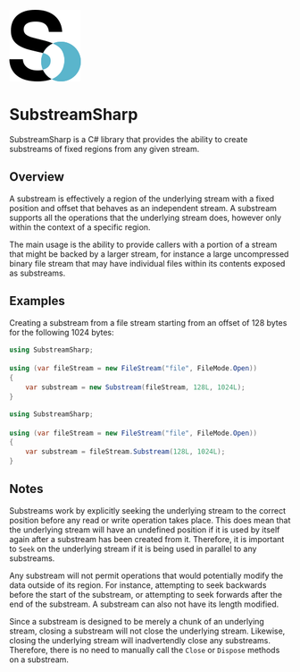 ![Icon](https://raw.githubusercontent.com/connorhaigh/SubstreamSharp/master/Icon.png)

# SubstreamSharp

SubstreamSharp is a C# library that provides the ability to create substreams of fixed regions from any given stream.

## Overview

A substream is effectively a region of the underlying stream with a fixed position and offset that behaves as an independent stream. A substream supports all the operations that the underlying stream does, however only within the context of a specific region.

The main usage is the ability to provide callers with a portion of a stream that might be backed by a larger stream, for instance a large uncompressed binary file stream that may have individual files within its contents exposed as substreams.

## Examples

Creating a substream from a file stream starting from an offset of 128 bytes for the following 1024 bytes:

```csharp
using SubstreamSharp;

using (var fileStream = new FileStream("file", FileMode.Open))
{
	var substream = new Substream(fileStream, 128L, 1024L);
}
```

```csharp
using SubstreamSharp;

using (var fileStream = new FileStream("file", FileMode.Open))
{
	var substream = fileStream.Substream(128L, 1024L);
}
```

## Notes

Substreams work by explicitly seeking the underlying stream to the correct position before any read or write operation takes place. This does mean that the underlying stream will have an undefined position if it is used by itself again after a substream has been created from it. Therefore, it is important to `Seek` on the underlying stream if it is being used in parallel to any substreams.

Any substream will not permit operations that would potentially modify the data outside of its region. For instance, attempting to seek backwards before the start of the substream, or attempting to seek forwards after the end of the substream. A substream can also not have its length modified.

Since a substream is designed to be merely a chunk of an underlying stream, closing a substream will not close the underlying stream. Likewise, closing the underlying stream will inadvertendly close any substreams. Therefore, there is no need to manually call the `Close` or `Dispose` methods on a substream.
